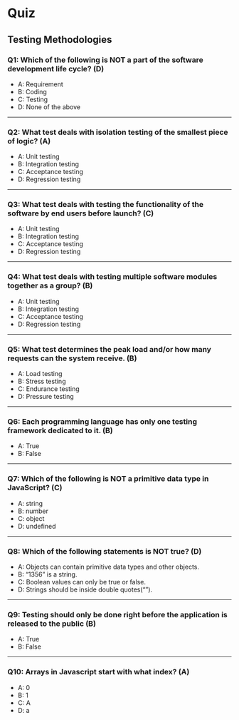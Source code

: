 # Quiz

## Testing Methodologies

### Q1: Which of the following is NOT a part of the software development life cycle? (D)
- A: Requirement
- B: Coding
- C: Testing
- D: None of the above
---

### Q2: What test deals with isolation testing of the smallest piece of logic? (A)
- A: Unit testing
- B: Integration testing
- C: Acceptance testing
- D: Regression testing
---

### Q3: What test deals with testing the functionality of the software by end users before launch? (C)
- A: Unit testing
- B: Integration testing
- C: Acceptance testing
- D: Regression testing
---

### Q4: What test deals with testing multiple software modules together as a group? (B)
- A: Unit testing
- B: Integration testing
- C: Acceptance testing
- D: Regression testing
---

### Q5: What test determines the peak load and/or how many requests can the system receive. (B)
- A: Load testing
- B: Stress testing
- C: Endurance testing
- D: Pressure testing 
---

### Q6: Each programming language has only one testing framework dedicated to it. (B)
- A: True
- B: False
---

### Q7: Which of the following is NOT a primitive data type in JavaScript? (C)
- A: string
- B: number
- C: object
- D: undefined 
---

### Q8: Which of the following statements is NOT true? (D)
- A: Objects can contain primitive data types and other objects.
- B: “1356” is a string.
- C: Boolean values can only be true or false.
- D: Strings should be inside double quotes(“”).
---

### Q9: Testing should only be done right before the application is released to the public (B)
- A: True
- B: False
---

### Q10: Arrays in Javascript start with what index? (A)
- A: 0
- B: 1
- C: A
- D: a
